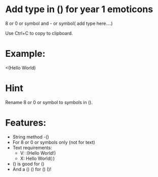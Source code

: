 # Add type in () for year 1 emoticons
8 or 0 or symbol and - or symbol(  add type here....)

Use Ctrl+C to copy to clipboard.
# Example:
<(Hello World)
# Hint
Rename 8 or 0 or symbol to symbols in ().
# Features:
* String method -()
* For 8 or 0 or symbols only (not for text)
* Text requirements:
  * V: :(Hello World!)
  * X: Hello World(:)
* () is good for ()
* And a () () for () ()!
